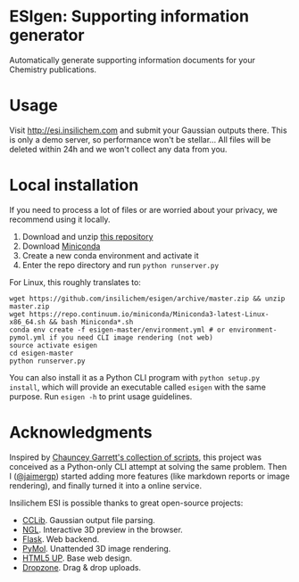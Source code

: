 # ESIgen: Supporting information generator

Automatically generate supporting information documents for your Chemistry publications.

# Usage

Visit http://esi.insilichem.com and submit your Gaussian outputs there. This is only a demo server, so performance won't be stellar... All files will be deleted within 24h and we won't collect any data from you.

# Local installation

If you need to process a lot of files or are worried about your privacy, we recommend using it locally.

1. Download and unzip [this repository](https://github.com/insilichem/esigen)
2. Download [Miniconda](https://conda.io/miniconda.html)
3. Create a new conda environment and activate it
4. Enter the repo directory and run `python runserver.py`

For Linux, this roughly translates to:

```
wget https://github.com/insilichem/esigen/archive/master.zip && unzip master.zip
wget https://repo.continuum.io/miniconda/Miniconda3-latest-Linux-x86_64.sh && bash Miniconda*.sh
conda env create -f esigen-master/environment.yml # or environment-pymol.yml if you need CLI image rendering (not web)
source activate esigen
cd esigen-master
python runserver.py
```

You can also install it as a Python CLI program with `python setup.py install`, which will provide an executable called `esigen` with the same purpose. Run `esigen -h` to print usage guidelines.


# Acknowledgments

Inspired by [Chauncey Garrett's collection of scripts](https://github.com/chauncey-garrett/gaussian-tools), this project was conceived as a Python-only CLI attempt at solving the same problem. Then I ([@jaimergp](https://github.com/jaimergp/)) started adding more features (like markdown reports or image rendering), and finally turned it into a online service.

Insilichem ESI is possible thanks to great open-source projects:

- [CCLib](https://github.com/cclib/cclib). Gaussian output file parsing.
- [NGL](https://github.com/arose/ngl). Interactive 3D preview in the browser.
- [Flask](https://github.com/pallets/flask). Web backend.
- [PyMol](https://sourceforge.net/projects/pymol/). Unattended 3D image rendering.
- [HTML5 UP](https://html5up.net/). Base web design.
- [Dropzone](https://github.com/enyo/dropzone). Drag & drop uploads.